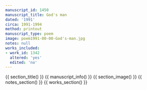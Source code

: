 ```yaml
---
manuscript_id: 1450
manuscript_title: God's man
dated: '1991'
circa: 1991-1994
method: printout
manuscript_type: poem
image: poem1991-00-00-God's-man.jpg
notes: null
works_included:
- work_id: 1342
  altered: 'yes'
  edited: 'no'
---
```


{{ section_title() }}
{{ manuscript_info() }}
{{ section_image() }}
{{ notes_section() }}
{{ works_section() }}
